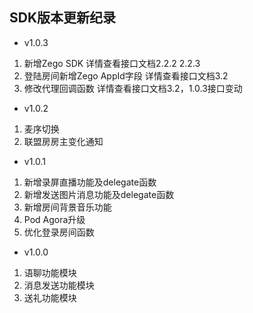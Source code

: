 ## SDK版本更新纪录 

- v1.0.3
1. 新增Zego SDK 详情查看接口文档2.2.2 2.2.3
2. 登陆房间新增Zego AppId字段  详情查看接口文档3.2
2. 修改代理回调函数  详情查看接口文档3.2，1.0.3接口变动

- v1.0.2
1. 麦序切换
2. 联盟房房主变化通知


- v1.0.1
1. 新增录屏直播功能及delegate函数
2. 新增发送图片消息功能及delegate函数
3. 新增房间背景音乐功能
4. Pod Agora升级
5. 优化登录房间函数

- v1.0.0 
1. 语聊功能模块
2. 消息发送功能模块
3. 送礼功能模块
